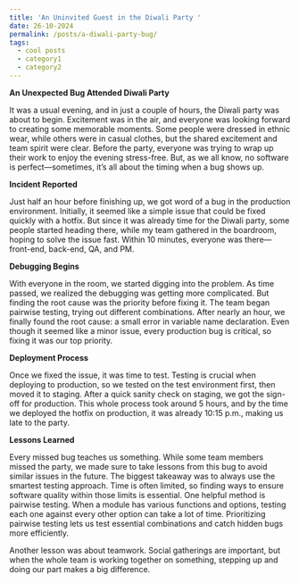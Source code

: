```yaml
---
title: 'An Uninvited Guest in the Diwali Party '
date: 26-10-2024
permalink: /posts/a-diwali-party-bug/
tags:
  - cool posts
  - category1
  - category2
---
```



**An Unexpected Bug Attended Diwali Party**

It was a usual evening, and in just a couple of hours, the Diwali party was about to begin. Excitement was in the air, and everyone was looking forward to creating some memorable moments. Some people were dressed in ethnic wear, while others were in casual clothes, but the shared excitement and team spirit were clear. Before the party, everyone was trying to wrap up their work to enjoy the evening stress-free. But, as we all know, no software is perfect—sometimes, it’s all about the timing when a bug shows up.

**Incident Reported**

Just half an hour before finishing up, we got word of a bug in the production environment. Initially, it seemed like a simple issue that could be fixed quickly with a hotfix. But since it was already time for the Diwali party, some people started heading there, while my team gathered in the boardroom, hoping to solve the issue fast. Within 10 minutes, everyone was there—front-end, back-end, QA, and PM.

**Debugging Begins**

With everyone in the room, we started digging into the problem. As time passed, we realized the debugging was getting more complicated. But finding the root cause was the priority before fixing it. The team began pairwise testing, trying out different combinations. After nearly an hour, we finally found the root cause: a small error in variable name declaration. Even though it seemed like a minor issue, every production bug is critical, so fixing it was our top priority.

**Deployment Process**

Once we fixed the issue, it was time to test. Testing is crucial when deploying to production, so we tested on the test environment first, then moved it to staging. After a quick sanity check on staging, we got the sign-off for production. This whole process took around 5 hours, and by the time we deployed the hotfix on production, it was already 10:15 p.m., making us late to the party.

**Lessons Learned**

Every missed bug teaches us something. While some team members missed the party, we made sure to take lessons from this bug to avoid similar issues in the future. The biggest takeaway was to always use the smartest testing approach. Time is often limited, so finding ways to ensure software quality within those limits is essential. One helpful method is pairwise testing. When a module has various functions and options, testing each one against every other option can take a lot of time. Prioritizing pairwise testing lets us test essential combinations and catch hidden bugs more efficiently.

Another lesson was about teamwork. Social gatherings are important, but when the whole team is working together on something, stepping up and doing our part makes a big difference.

